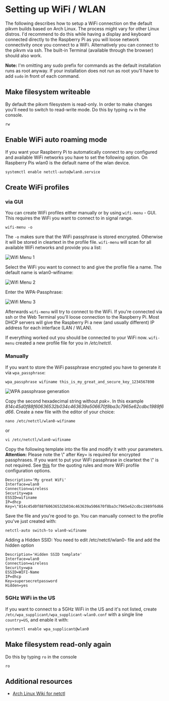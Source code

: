 # Setting up WiFi / WLAN
The following describes how to setup a WiFi connection on the default pikvm builds based on Arch Linux. The process might vary for other Linux distros.
I'd recommend to do this while having a display and keyboard connected directly to the Raspberry Pi as you will loose network connectivity once you connect to a WiFi.
Alternatively you can connect to the pikvm via ssh. The built-in Terminal (available through the browser) should also work.

**Note:** I'm omitting any sudo prefix for commands as the default installation runs as root anyway. If your installation does not run as root you'll have to add `sudo` in front of each command.

## Make filesystem writeable
By default the pikvm filesystem is read-only. In order to make changes you'll need to switch to read-write mode. Do this by typing `rw` in the console.
```
rw
```

## Enable WiFi auto roaming mode
If you want your Raspberry Pi to automatically connect to any configured and available WiFi networks you have to set the following option. On Raspberry Pis wlan0 is the default name of the wlan device.
```
systemctl enable netctl-auto@wlan0.service
```

## Create WiFi profiles
### via GUI
You can create WiFi profiles either manually or by using `wifi-menu` - GUI. This requires the WiFi you want to connect to in signal range.
```
wifi-menu -o
```
The `-o` makes sure that the WiFi passphrase is stored encrypted. Otherwise it will be stored in cleartext in the profile file. `wifi-menu` will scan for all available WiFi networks and provide you a list:

![Wifi Menu 1](https://raw.githubusercontent.com/pikvm/pikvm/master/img/wifi-1.png)

Select the WiFi you want to connect to and give the profile file a name. The default name is wlan0-wifiname:

![Wifi Menu 2](https://raw.githubusercontent.com/pikvm/pikvm/master/img/wifi-2.png)

Enter the WPA-Passphrase:

![Wifi Menu 3](https://raw.githubusercontent.com/pikvm/pikvm/master/img/wifi-3.png)

Afterwards `wifi-menu` will try to connect to the WiFi. If you're connected via ssh or the Web Terminal you'll loose connection to the Raspberry Pi. Most DHCP servers will give the Raspberry Pi a new (and usually different) IP address for each interface (LAN / WLAN).

If everything worked out you should be connected to your WiFi now. `wifi-menu` created a new profile file for you in */etc/netctl*. 

### Manually
If you want to store the WiFi passphrase encrypted you have to generate it via `wpa_passphrase`:
```
wpa_passphrase wifiname this_is_my_great_and_secure_key_1234567890
```

![WPA passphrase generation](https://raw.githubusercontent.com/pikvm/pikvm/master/img/wifi-4.png)

Copy the second hexadecimal string without *psk=*. In this example _814c45d0f88f60636532b034c463639a506670f8ba3c7965e62cdbc1989f6d66_.
Create a new file with the editor of your choice:
```
nano /etc/netctl/wlan0-wifiname
```
or
```
vi /etc/netctl/wlan0-wifiname
```
Copy the following template into the file and modify it with your parameters. 
**Attention:** Please note the \\" after Key= is required for encrypted passphrases. If you want to put your WiFi passphrase in cleartext the \\" is not required. See [this](https://github.com/joukewitteveen/netctl/blob/master/docs/netctl.profile.5.txt) for the quoting rules and more WiFi profile configuration options.
```
Description='My great WiFi'
Interface=wlan0
Connection=wireless
Security=wpa
ESSID=wifiname
IP=dhcp
Key=\"814c45d0f88f60636532b034c463639a506670f8ba3c7965e62cdbc1989f6d66
```
Save the file and you're good to go. You can manually connect to the profile you've just created with:
```
netctl-auto switch-to wlan0-wifiname
```

Adding a Hidden SSID:
You need to edit /etc/netctl/wlan0-<SSID> file and add the hidden option
```
Description='Hidden SSID template'
Interface=wlan0
Connection=wireless
Security=wpa
ESSID=WIFI-Name
IP=dhcp
Key=supersecretpassword
Hidden=yes
```
  
### 5GHz WiFi in the US
If you want to connect to a 5GHz WiFi in the US and it's not listed, create `/etc/wpa_supplicant/wpa_supplicant-wlan0.conf` with a single line `country=US`, and enable it with:
```
systemctl enable wpa_supplicant@wlan0
```

## Make filesystem read-only again
Do this by typing `ro` in the console
```
ro
```
## Additional resources

- [Arch Linux Wiki for netctl](https://wiki.archlinux.org/index.php/Netctl)
